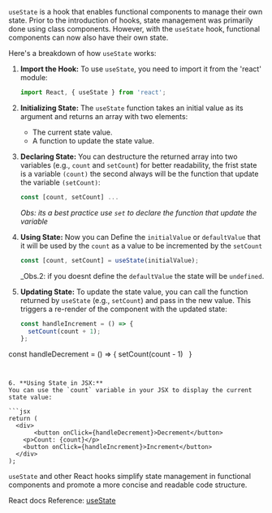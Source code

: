 `useState` is a hook that enables functional components to manage their own state. Prior to the introduction of hooks,
state management was primarily done using class components. However, with the `useState` hook, functional components can
now also have their own state.

Here's a breakdown of how `useState` works:

1. **Import the Hook:** To use `useState`, you need to import it from the 'react' module:

   ```jsx
   import React, { useState } from 'react';
   ```

2. **Initializing State:** The `useState` function takes an initial value as its argument and returns an array with two
   elements:

   - The current state value.
   - A function to update the state value.

3. **Declaring State:** You can destructure the returned array into two variables (e.g., `count` and `setCount`) for
   better readability, the frist state is a variable `(count)` the second always will be the function that update the
   variable `(setCount)`:

   ```jsx
   const [count, setCount] ...
   ```

   _Obs: its a best practice use `set` to declare the function that update the variable_

4. **Using State:** Now you can Define the `initialValue` or `defaultValue` that it will be used by the `count` as a
   value to be incremented by the `setCount`

   ```jsx
   const [count, setCount] = useState(initialValue);
   ```

   \_Obs.2: if you doesnt define the `defaultValue` the state will be `undefined`.

5. **Updating State:** To update the state value, you can call the function returned by `useState` (e.g., `setCount`)
   and pass in the new value. This triggers a re-render of the component with the updated state:

   ```jsx
   const handleIncrement = () => {
     setCount(count + 1);
   };
   ```

const handleDecrement = () => { setCount(count - 1)   }

````


6. **Using State in JSX:**
You can use the `count` variable in your JSX to display the current state value:

```jsx
return (
  <div>
	   <button onClick={handleDecrement}>Decrement</button>
    <p>Count: {count}</p>
    <button onClick={handleIncrement}>Increment</button>
  </div>
);
````

`useState` and other React hooks simplify state management in functional components and promote a more concise and
readable code structure.

React docs Reference: [useState](https://react.dev/reference/react/useState)
